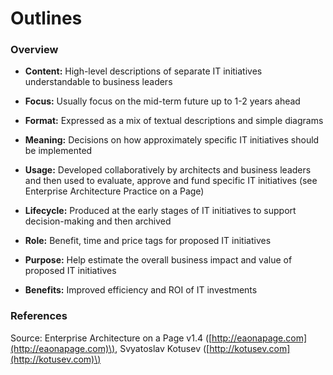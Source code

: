 # Outlines

### Overview

* **Content:** High-level descriptions of separate IT initiatives understandable to business leaders
* **Focus:** Usually focus on the mid-term future up to 1-2 years ahead
* **Format:** Expressed as a mix of textual descriptions and simple diagrams



* **Meaning:** Decisions on how approximately specific IT initiatives should be implemented
* **Usage:** Developed collaboratively by architects and business leaders and then used to evaluate, approve and fund specific IT initiatives \(see Enterprise Architecture Practice on a Page\)
* **Lifecycle:** Produced at the early stages of IT initiatives to support decision-making and then archived



* **Role:** Benefit, time and price tags for proposed IT initiatives
* **Purpose:** Help estimate the overall business impact and value of proposed IT initiatives
* **Benefits:** Improved efficiency and ROI of IT investments

### References

Source: Enterprise Architecture on a Page v1.4 \([http://eaonapage.com](http://eaonapage.com)\), Svyatoslav Kotusev \([http://kotusev.com](http://kotusev.com)\)


